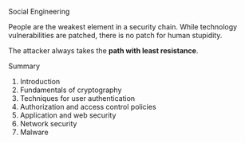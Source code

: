 
Social Engineering 

People are the weakest element in a security chain. While technology vulnerabilities are patched, there is no patch for human stupidity.

The attacker always takes the **path with least resistance**. 


Summary

1. Introduction
2. Fundamentals of cryptography
3. Techniques for user authentication
4. Authorization and access control policies
5. Application and web security
6. Network security
7. Malware




